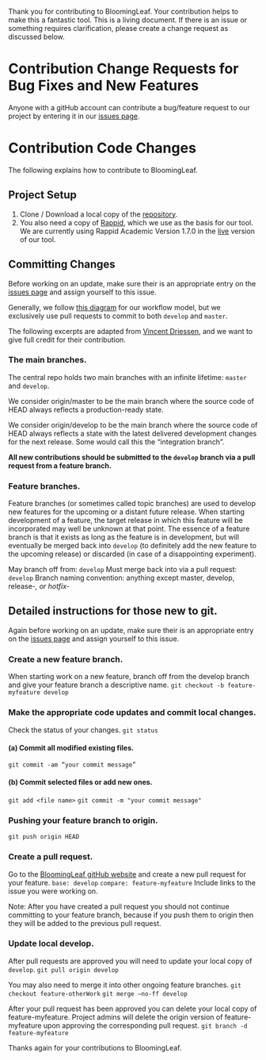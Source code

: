 Thank you for contributing to BloomingLeaf. Your contribution helps to make this a fantastic tool. This is a living document. If there is an issue or something requires clarification, please create a change request as discussed below.

# Contribution Change Requests for Bug Fixes and New Features
Anyone with a gitHub account can contribute a bug/feature request to our project by entering it in our [issues page](https://github.com/amgrubb/BloomingLeaf/issues).

# Contribution Code Changes
The following explains how to contribute to BloomingLeaf. 

## Project Setup
1. Clone / Download a local copy of the [repository](https://github.com/amgrubb/BloomingLeaf).
2. You also need a copy of [Rappid](https://www.jointjs.com/), which we use as the basis for our tool. We are currently using Rappid Academic Version 1.7.0 in the [live](http://www.cs.utoronto.ca/~amgrubb/leaf-blooming-ui) version of our tool.

## Committing Changes
Before working on an update, make sure their is an appropriate entry on the [issues page](https://github.com/amgrubb/BloomingLeaf/issues) and assign yourself to this issue.

Generally, we follow [this diagram](http://nvie.com/files/Git-branching-model.pdf) for our workflow model, but we exclusively use pull requests to commit to both `develop` and `master`.

The following excerpts are adapted from [Vincent Driessen](http://nvie.com/posts/a-successful-git-branching-model/), and we want to give full credit for their contribution.

### The main branches. 
The central repo holds two main branches with an infinite lifetime: `master` and `develop`.

We consider origin/master to be the main branch where the source code of HEAD always reflects a production-ready state.

We consider origin/develop to be the main branch where the source code of HEAD always reflects a state with the latest delivered development changes for the next release. Some would call this the “integration branch”. 

**All new contributions should be submitted to the `develop` branch via a pull request from a feature branch.**

### Feature branches.
Feature branches (or sometimes called topic branches) are used to develop new features for the upcoming or a distant future release. When starting development of a feature, the target release in which this feature will be incorporated may well be unknown at that point. The essence of a feature branch is that it exists as long as the feature is in development, but will eventually be merged back into `develop` (to definitely add the new feature to the upcoming release) or discarded (in case of a disappointing experiment).

May branch off from: `develop`
Must merge back into via a pull request: `develop`
Branch naming convention: anything except master, develop, release-*, or hotfix-*

## Detailed instructions for those new to git.
Again before working on an update, make sure their is an appropriate entry on the [issues page](https://github.com/amgrubb/BloomingLeaf/issues) and assign yourself to this issue.

### Create a new feature branch.
When starting work on a new feature, branch off from the develop branch and give your feature branch a descriptive name.
`git checkout -b feature-myfeature develop`

### Make the appropriate code updates and commit local changes.
Check the status of your changes.
`git status`

#### (a) Commit all modified existing files.
`git commit -am “your commit message”`

#### (b) Commit selected files or add new ones.
`git add <file name>`
`git commit -m "your commit message"`

### Pushing your feature branch to origin.
`git push origin HEAD`

### Create a pull request.
Go to the [BloomingLeaf gitHub website](https://github.com/amgrubb/BloomingLeaf) and create a new pull request for your feature.
`base: develop`
`compare: feature-myfeature`
Include links to the issue you were working on.

Note: After you have created a pull request you should not continue committing to your feature branch, because if you push them to origin then they will be added to the previous pull request.

### Update local develop.
After pull requests are approved you will need to update your local copy of `develop`.
`git pull origin develop`

You may also need to merge it into other ongoing feature branches.
`git checkout feature-otherWork`
`git merge —no-ff develop`

After your pull request has been approved you can delete your local copy of feature-myfeature. Project admins will delete the origin version of feature-myfeature upon approving the corresponding pull request.
`git branch -d feature-myfeature`

Thanks again for your contributions to BloomingLeaf.
